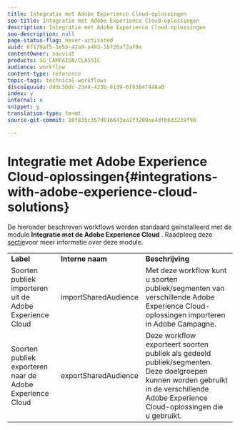 ```yaml
---
title: Integratie met Adobe Experience Cloud-oplossingen
seo-title: Integratie met Adobe Experience Cloud-oplossingen
description: Integratie met Adobe Experience Cloud-oplossingen
seo-description: null
page-status-flag: never-activated
uuid: 6f179af5-1e5b-42a9-a493-1b726af2af8e
contentOwner: sauviat
products: SG_CAMPAIGN/CLASSIC
audience: workflow
content-type: reference
topic-tags: technical-workflows
discoiquuid: dddc3bdc-2344-423b-81d9-6f93847448a0
index: y
internal: n
snippet: y
translation-type: tm+mt
source-git-commit: 20f835c357d016643ea1f3209ee4dfb6d3239f90

---
```



# Integratie met Adobe Experience Cloud-oplossingen{#integrations-with-adobe-experience-cloud-solutions}

De hieronder beschreven workflows worden standaard geïnstalleerd met de module **Integratie met de Adobe Experience Cloud** . Raadpleeg deze [sectie](../../integrations/using/configuring-ims.md#installing-the-package)voor meer informatie over deze module.

<table> 
 <tbody> 
  <tr> 
   <td> <strong>Label</strong><br /> </td> 
   <td> <strong>Interne naam</strong><br /> </td> 
   <td> <strong>Beschrijving</strong><br /> </td> 
  </tr> 
  <tr> 
   <td> <span class="uicontrol">Soorten publiek importeren uit de Adobe Experience Cloud</span><br /> </td> 
   <td> <span class="uicontrol">importSharedAudience</span><br /> </td> 
   <td> Met deze workflow kunt u soorten publiek/segmenten van verschillende Adobe Experience Cloud-oplossingen importeren in Adobe Campagne.<br /> </td> 
  </tr> 
  <tr> 
   <td> <span class="uicontrol">Soorten publiek exporteren naar de Adobe Experience Cloud</span><br /> </td> 
   <td> <span class="uicontrol">exportSharedAudience</span><br /> </td> 
   <td> Deze workflow exporteert soorten publiek als gedeeld publiek/segmenten. Deze doelgroepen kunnen worden gebruikt in de verschillende Adobe Experience Cloud-oplossingen die u gebruikt.<br /> </td> 
  </tr> 
 </tbody> 
</table>

